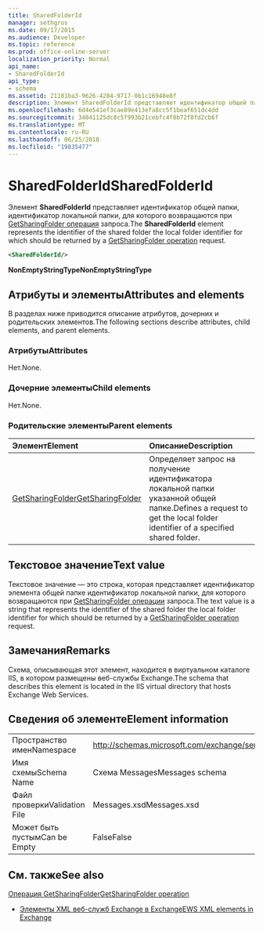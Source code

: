 ```yaml
---
title: SharedFolderId
manager: sethgros
ms.date: 09/17/2015
ms.audience: Developer
ms.topic: reference
ms.prod: office-online-server
localization_priority: Normal
api_name:
- SharedFolderId
api_type:
- schema
ms.assetid: 21181ba3-9626-4284-9717-0b1c16948e8f
description: Элемент SharedFolderId представляет идентификатор общей папки, идентификатор локальной папки, для которого возвращаются при запрос операции GetSharingFolder.
ms.openlocfilehash: 6d4e541ef3cae89e413efa8cc5f1beaf651dc4dd
ms.sourcegitcommit: 34041125dc8c5f993b21cebfc4f8b72f0fd2cb6f
ms.translationtype: MT
ms.contentlocale: ru-RU
ms.lasthandoff: 06/25/2018
ms.locfileid: "19835477"
---
```

# <a name="sharedfolderid"></a><span data-ttu-id="ff42c-103">SharedFolderId</span><span class="sxs-lookup"><span data-stu-id="ff42c-103">SharedFolderId</span></span>

<span data-ttu-id="ff42c-104">Элемент **SharedFolderId** представляет идентификатор общей папки, идентификатор локальной папки, для которого возвращаются при [GetSharingFolder операция](getsharingfolder-operation.md) запроса.</span><span class="sxs-lookup"><span data-stu-id="ff42c-104">The **SharedFolderId** element represents the identifier of the shared folder the local folder identifier for which should be returned by a [GetSharingFolder operation](getsharingfolder-operation.md) request.</span></span> 
  
```xml
<SharedFolderId/>
```

 <span data-ttu-id="ff42c-105">**NonEmptyStringType**</span><span class="sxs-lookup"><span data-stu-id="ff42c-105">**NonEmptyStringType**</span></span>
## <a name="attributes-and-elements"></a><span data-ttu-id="ff42c-106">Атрибуты и элементы</span><span class="sxs-lookup"><span data-stu-id="ff42c-106">Attributes and elements</span></span>

<span data-ttu-id="ff42c-107">В разделах ниже приводится описание атрибутов, дочерних и родительских элементов.</span><span class="sxs-lookup"><span data-stu-id="ff42c-107">The following sections describe attributes, child elements, and parent elements.</span></span>
  
### <a name="attributes"></a><span data-ttu-id="ff42c-108">Атрибуты</span><span class="sxs-lookup"><span data-stu-id="ff42c-108">Attributes</span></span>

<span data-ttu-id="ff42c-109">Нет.</span><span class="sxs-lookup"><span data-stu-id="ff42c-109">None.</span></span>
  
### <a name="child-elements"></a><span data-ttu-id="ff42c-110">Дочерние элементы</span><span class="sxs-lookup"><span data-stu-id="ff42c-110">Child elements</span></span>

<span data-ttu-id="ff42c-111">Нет.</span><span class="sxs-lookup"><span data-stu-id="ff42c-111">None.</span></span>
  
### <a name="parent-elements"></a><span data-ttu-id="ff42c-112">Родительские элементы</span><span class="sxs-lookup"><span data-stu-id="ff42c-112">Parent elements</span></span>

|<span data-ttu-id="ff42c-113">**Элемент**</span><span class="sxs-lookup"><span data-stu-id="ff42c-113">**Element**</span></span>|<span data-ttu-id="ff42c-114">**Описание**</span><span class="sxs-lookup"><span data-stu-id="ff42c-114">**Description**</span></span>|
|:-----|:-----|
|[<span data-ttu-id="ff42c-115">GetSharingFolder</span><span class="sxs-lookup"><span data-stu-id="ff42c-115">GetSharingFolder</span></span>](getsharingfolder.md) <br/> |<span data-ttu-id="ff42c-116">Определяет запрос на получение идентификатора локальной папки указанной общей папке.</span><span class="sxs-lookup"><span data-stu-id="ff42c-116">Defines a request to get the local folder identifier of a specified shared folder.</span></span>  <br/> |
   
## <a name="text-value"></a><span data-ttu-id="ff42c-117">Текстовое значение</span><span class="sxs-lookup"><span data-stu-id="ff42c-117">Text value</span></span>

<span data-ttu-id="ff42c-118">Текстовое значение — это строка, которая представляет идентификатор элемента общей папке идентификатор локальной папки, для которого возвращаются при [GetSharingFolder операции](getsharingfolder-operation.md) запроса.</span><span class="sxs-lookup"><span data-stu-id="ff42c-118">The text value is a string that represents the identifier of the shared folder the local folder identifier for which should be returned by a [GetSharingFolder operation](getsharingfolder-operation.md) request.</span></span> 
  
## <a name="remarks"></a><span data-ttu-id="ff42c-119">Замечания</span><span class="sxs-lookup"><span data-stu-id="ff42c-119">Remarks</span></span>

<span data-ttu-id="ff42c-120">Схема, описывающая этот элемент, находится в виртуальном каталоге IIS, в котором размещены веб-службы Exchange.</span><span class="sxs-lookup"><span data-stu-id="ff42c-120">The schema that describes this element is located in the IIS virtual directory that hosts Exchange Web Services.</span></span>
  
## <a name="element-information"></a><span data-ttu-id="ff42c-121">Сведения об элементе</span><span class="sxs-lookup"><span data-stu-id="ff42c-121">Element information</span></span>

|||
|:-----|:-----|
|<span data-ttu-id="ff42c-122">Пространство имен</span><span class="sxs-lookup"><span data-stu-id="ff42c-122">Namespace</span></span>  <br/> |http://schemas.microsoft.com/exchange/services/2006/messages  <br/> |
|<span data-ttu-id="ff42c-123">Имя схемы</span><span class="sxs-lookup"><span data-stu-id="ff42c-123">Schema Name</span></span>  <br/> |<span data-ttu-id="ff42c-124">Схема Messages</span><span class="sxs-lookup"><span data-stu-id="ff42c-124">Messages schema</span></span>  <br/> |
|<span data-ttu-id="ff42c-125">Файл проверки</span><span class="sxs-lookup"><span data-stu-id="ff42c-125">Validation File</span></span>  <br/> |<span data-ttu-id="ff42c-126">Messages.xsd</span><span class="sxs-lookup"><span data-stu-id="ff42c-126">Messages.xsd</span></span>  <br/> |
|<span data-ttu-id="ff42c-127">Может быть пустым</span><span class="sxs-lookup"><span data-stu-id="ff42c-127">Can be Empty</span></span>  <br/> |<span data-ttu-id="ff42c-128">False</span><span class="sxs-lookup"><span data-stu-id="ff42c-128">False</span></span>  <br/> |
   
## <a name="see-also"></a><span data-ttu-id="ff42c-129">См. также</span><span class="sxs-lookup"><span data-stu-id="ff42c-129">See also</span></span>



[<span data-ttu-id="ff42c-130">Операция GetSharingFolder</span><span class="sxs-lookup"><span data-stu-id="ff42c-130">GetSharingFolder operation</span></span>](getsharingfolder-operation.md)


- [<span data-ttu-id="ff42c-131">Элементы XML веб-служб Exchange в Exchange</span><span class="sxs-lookup"><span data-stu-id="ff42c-131">EWS XML elements in Exchange</span></span>](ews-xml-elements-in-exchange.md)

